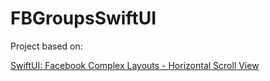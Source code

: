 #  FBGroupsSwiftUI

Project based on:

[SwiftUI: Facebook Complex Layouts - Horizontal Scroll View ](https://www.youtube.com/watch?v=7QgPpvqTfeo)

